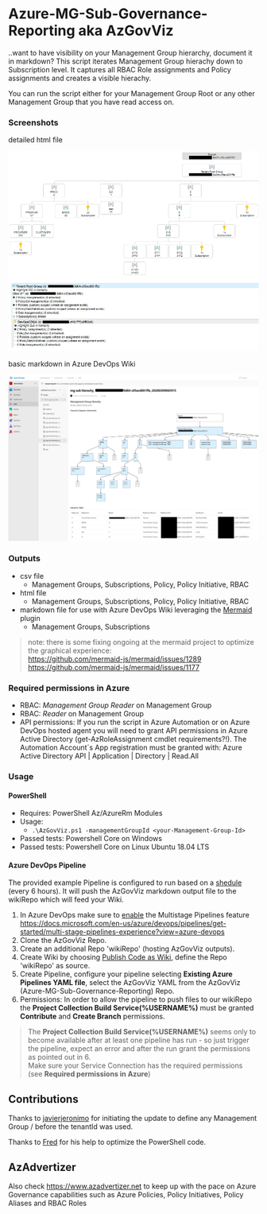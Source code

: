 # Azure-MG-Sub-Governance-Reporting aka AzGovViz

..want to have visibility on your Management Group hierarchy, document it in markdown? This script iterates Management Group hierachy down to Subscription level. It captures all RBAC Role assignments and Policy assignments and creates a visible hierachy.

You can run the script either for your Management Group Root or any other Management Group that you have read access on.

### Screenshots

detailed html file

![alt text](img/mg-sub-governance-reporting.jpg "example output")

basic markdown in Azure DevOps Wiki

![alt text](img/mg-sub-governance-reporting_md.jpg "example output")

### Outputs

* csv file
  * Management Groups, Subscriptions, Policy, Policy Initiative, RBAC
* html file
  * Management Groups, Subscriptions, Policy, Policy Initiative, RBAC
* markdown file for use with Azure DevOps Wiki leveraging the [Mermaid](https://docs.microsoft.com/en-us/azure/devops/release-notes/2019/sprint-158-update#mermaid-diagram-support-in-wiki) plugin
  * Management Groups, Subscriptions

> note: there is some fixing ongoing at the mermaid project to optimize the graphical experience:  
 <https://github.com/mermaid-js/mermaid/issues/1289>  
 <https://github.com/mermaid-js/mermaid/issues/1177>

### Required permissions in Azure

* RBAC: _Management Group Reader_ on Management Group
* RBAC: _Reader_ on Management Group
* API permissions: If you run the script in Azure Automation or on Azure DevOps hosted agent you will need to grant API permissions in Azure Active Directory (get-AzRoleAssignment cmdlet requirements?!). The Automation Account´s App registration must be granted with: Azure Active Directory API | Application | Directory | Read.All

### Usage

#### PowerShell

* Requires: PowerShell Az/AzureRm Modules
* Usage:  
  * `.\AzGovViz.ps1 -managementGroupId <your-Management-Group-Id>`
* Passed tests: Powershell Core on Windows
* Passed tests: Powershell Core on Linux Ubuntu 18.04 LTS

#### Azure DevOps Pipeline

The provided example Pipeline is configured to run based on a [shedule](https://docs.microsoft.com/en-us/azure/devops/pipelines/build/triggers?view=azure-devops&tabs=yaml#scheduled-triggers) (every 6 hours). It will push the AzGovViz markdown output file to the wikiRepo which will feed your Wiki.

1. In Azure DevOps make sure to [enable](https://docs.microsoft.com/en-us/azure/devops/project/navigation/preview-features?view=azure-devops&tabs=new-account-enabled) the Multistage Pipelines feature <https://docs.microsoft.com/en-us/azure/devops/pipelines/get-started/multi-stage-pipelines-experience?view=azure-devops>
2. Clone the AzGovViz Repo.
3. Create an additional Repo 'wikiRepo' (hosting AzGovViz outputs).
4. Create Wiki by choosing [Publish Code as Wiki](https://docs.microsoft.com/en-us/azure/devops/project/wiki/publish-repo-to-wiki?view=azure-devops&tabs=browser), define the Repo 'wikiRepo' as source.
5. Create Pipeline, configure your pipeline selecting __Existing Azure Pipelines YAML file__, select the AzGovViz YAML from the AzGovViz (Azure-MG-Sub-Governance-Reporting) Repo.
6. Permissions: In order to allow the pipeline to push files to our wikiRepo the __Project Collection Build Service(%USERNAME%)__ must be granted __Contribute__ and __Create Branch__ permissions.

> The __Project Collection Build Service(%USERNAME%)__ seems only to become available after at least one pipeline has run - so just trigger the pipeline, expect an error and after the run grant the permissions as pointed out in 6.  
> Make sure your Service Connection has the required permissions (see __Required permissions in Azure__)

## Contributions

Thanks to [javierjeronimo](https://github.com/javierjeronimo) for initiating the update to define any Management Group / before the tenantId was used.

Thanks to [Fred](https://github.com/FriedrichWeinmann) for his help to optimize the PowerShell code.

## AzAdvertizer

Also check <https://www.azadvertizer.net> to keep up with the pace on Azure Governance capabilities such as Azure Policies, Policy Initiatives, Policy Aliases and RBAC Roles
